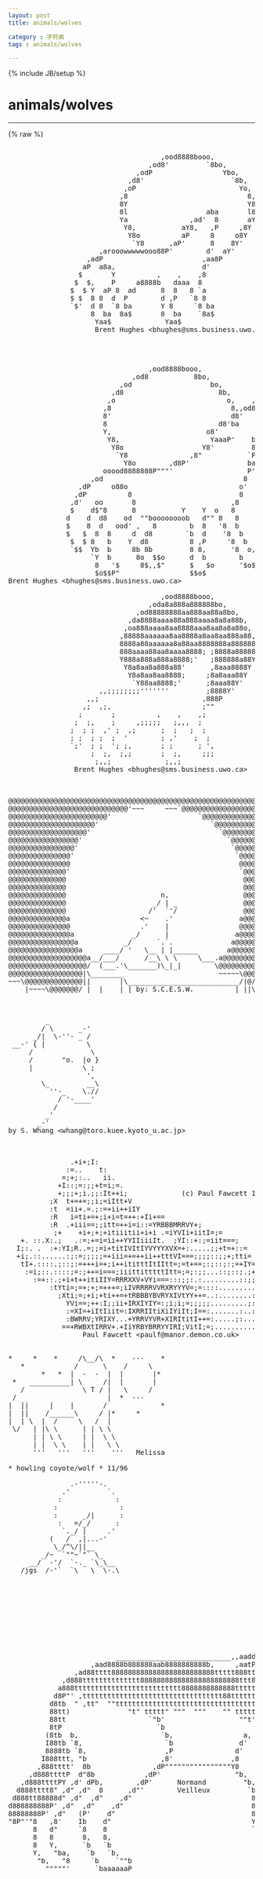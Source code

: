 ```yaml
---
layout: post
title: animals/wolves
category : 字符画
tags : animals/wolves
---
```

{% include JB/setup %}
# animals/wolves
---
{% raw %}
<pre>

                                     ,ood8888booo,
                                  ,od8&#039;         `8bo,
                               ,odP                 Ybo,
                             ,d8&#039;                     `8b,
                            ,oP                         Yo,
                           ,8                             8,
                           8Y                             Y8
                           8l                   aba       l8
                           Ya               ,ad&#039;  8       aY
                            Y8,           aY8,   ,P     ,8Y
                             Y8o          aP     8     o8Y
                              `Y8      ,aP&#039;      8    8Y&#039;
                      ,arooowwwwwooo88P&#039;        d&#039;  aY&#039;
                   ,adP                        ,aa8P
                  aP  a8a,                     d&#039;
                 $       Y          ,    ,    ,8
                $  $,    P     a8888b   daaa  8
               $  $ Y  aP 8  ad      8  8   8 `a
               $ $  8 8  d  P        d ,P   `8 8
               `$&#039;  d 8  `8 ba       Y 8     `8 ba
                    8  ba  8a$       8  ba    `8a$
                     Yaa$             Yaa$
                     Brent Hughes &lt;bhughes@sms.business.uwo.ca&gt;




                                  ,ood8888booo,
                              ,od8           8bo,
                           ,od                   bo,
                         ,d8                       8b, 
                        ,o                           o,    ,a8b    
                       ,8                             8,,od8  8    
                       8&#039;                             d8&#039;     8b   
                       8                           d8&#039;ba     aP&#039;   
                       Y,                       o8&#039;         aP&#039;    
                        Y8,                      YaaaP&#039;    ba      
                         Y8o                   Y8&#039;         88      
                          `Y8               ,8&quot;           `P      
                            Y8o        ,d8P&#039;              ba      
                       ooood8888888P&quot;&quot;&quot;&#039;                  P&#039;     
                    ,od                                  8       
                 ,dP     o88o                           o&#039;       
                ,dP          8                          8        
               ,d&#039;   oo       8                       ,8         
               $    d$&quot;8      8           Y    Y  o   8          
              d    d  d8    od  &quot;&quot;boooooooob   d&quot;&quot; 8   8         
              $    8  d   ood&#039; ,   8        b  8   &#039;8  b         
              $   $  8  8     d  d8        `b  d    &#039;8  b        
               $  $ 8   b    Y  d8          8 ,P     &#039;8  b       
               `$$  Yb  b     8b 8b         8 8,      &#039;8  o,     
                    `Y  b      8o  $$o      d  b        b   $o   
                     8   &#039;$     8$,,$&quot;      $   $o      &#039;$o$$    
                     $o$$P&quot;                 $$o$  
Brent Hughes &lt;bhughes@sms.business.uwo.ca&gt;

                                     ,ood8888booo,
                                  ,oda8a888a888888bo,
                               ,od88888888aa888aa88a8bo,
                             ,da8888aaaa88a888aaaa8a8a88b,
                            ,oa888aaaa8aa8888aaa8aa8a8a88o,
                           ,88888aaaaaa8aa8888a8aa8aa888a88,
                           8888a88aaaaaa8a88aa8888888a888888
                           888aaaa88aa8aaaa8888; ;8888a88888
                           Y888a888a888a8888;&#039;   ;888888a88Y
                            Y8a8aa8a888a88&#039;      ,8aaa8888Y
                             Y8a8aa8aa8888;     ;8a8aaa88Y
                              `Y88aa8888;&#039;      ;8aaa88Y&#039;
                      ,,;;;;;;;;&#039;&#039;&#039;&#039;&#039;&#039;&#039;         ;8888Y&#039;
                   ,,;                         ,888P
                  ,;  ,;,                      ;&quot;&quot;
                 ;       ;          ,    ,    ,;
                ;  ;,    ;     ,;;;;;   ;,,,  ;
               ;  ; ;  ,&#039; ;  ,;      ;  ;   ;  ;
               ; ;  ; ;  ;  &#039;        ; ,&#039;    ;  ;
               `;&#039;  ; ;  &#039;; ;,       ; ;      ; &#039;,
                    ;  ;,  ;,;       ;  ;,     ;;;
                     ;,,;             ;,,;
                Brent Hughes &lt;bhughes@sms.business.uwo.ca&gt;



@@@@@@@@@@@@@@@@@@@@@@@@@@@@@@@@@@@@@@@@@@@@@@@@@@@@@@@@@@@@@@@@@@@@@@@@@@@
@@@@@@@@@@@@@@@@@@@@@@@@@@@@@&#039;~~~     ~~~`@@@@@@@@@@@@@@@@@@@@@@@@@@@@@@@@@
@@@@@@@@@@@@@@@@@@@@@@@@&#039;                     `@@@@@@@@@@@@@@@@@@@@@@@@@@@@
@@@@@@@@@@@@@@@@@@@@@&#039;                           `@@@@@@@@@@@@@@@@@@@@@@@@@
@@@@@@@@@@@@@@@@@@@&#039;                               `@@@@@@@@@@@@@@@@@@@@@@@
@@@@@@@@@@@@@@@@@&#039;                                   `@@@@@@@@@@@@@@@@@@@@@
@@@@@@@@@@@@@@@@&#039;                                     `@@@@@@@@@@@@@@@@@@@@
@@@@@@@@@@@@@@@&#039;                                       `@@@@@@@@@@@@@@@@@@@
@@@@@@@@@@@@@@@                                         @@@@@@@@@@@@@@@@@@@
@@@@@@@@@@@@@@&#039;                                         `@@@@@@@@@@@@@@@@@@
@@@@@@@@@@@@@@                                           @@@@@@@@@@@@@@@@@@
@@@@@@@@@@@@@@                                           @@@@@@@@@@@@@@@@@@
@@@@@@@@@@@@@@                       n,                  @@@@@@@@@@@@@@@@@@
@@@@@@@@@@@@@@                     _/ | _                @@@@@@@@@@@@@@@@@@
@@@@@@@@@@@@@@                    /&#039;  `&#039;/                @@@@@@@@@@@@@@@@@@
@@@@@@@@@@@@@@a                 &lt;~    .&#039;                a@@@@@@@@@@@@@@@@@@
@@@@@@@@@@@@@@@                 .&#039;    |                 @@@@@@@@@@@@@@@@@@@
@@@@@@@@@@@@@@@a              _/      |                a@@@@@@@@@@@@@@@@@@@
@@@@@@@@@@@@@@@@a           _/      `.`.              a@@@@@@@@@@@@@@@@@@@@
@@@@@@@@@@@@@@@@@a     ____/ &#039;   \__ | |______       a@@@@@@@@@@@@@@@@@@@@@
@@@@@@@@@@@@@@@@@@@a__/___/      /__\ \ \     \___.a@@@@@@@@@@@@@@@@@@@@@@@
@@@@@@@@@@@@@@@@@@@/  (___.&#039;\_______)\_|_|        \@@@@@@@@@@@@@@@@@@@@@@@@
@@@@@@@@@@@@@@@@@@|\________                       ~~~~~\@@@@@@@@@@@@@@@@@@
~~~\@@@@@@@@@@@@@@||       |\___________________________/|@/~~~~~~~~~~~\@@@
    |~~~~\@@@@@@@/ |  |    | | by: S.C.E.S.W.          | ||\____________|@@



         _
        / \      _-&#039;
      _/|  \-&#039;&#039;- _ /
 __-&#039; { |          \
     /              \
     /       &quot;o.  |o }
     |            \ ;
                   &#039;,
        \_         __\
          &#039;&#039;-_    \.//
            / &#039;-____&#039;
           /
         _&#039;
       _-&#039;
by S. Whang &lt;whang@toro.kuee.kyoto_u.ac.jp&gt;



               .+i+;I:
              :=..    t:
             =;+;:..   ii.       
            +I::;=:;;+t=i;=.         
            +;;;+;i.;;:It++i;             (c) Paul Fawcett 1994
          ;X  t+=+=;;i;=iItt+V
          :t  =ii+.=.;:=+ii++iIY
          :R   i=ti+=+;i+i=t=++:+Ii+==
          :R  .+iii==;;itt=++i=i::=YRBBBMRRVY+;
           ;+    +i+;+;+itiiitii+i+i .=iYVIi+iitI=;=
   +. ::.X:.;   .:=;+=i=ii++YYIIiiiIt.  ;YI::+:;=iit===;
  I;:. .  :+:YI;R..=;;=i+titIVItIYVYYYXVX=+:.....;;+t=+::=
  +i;.::......:;:=;;;;;=+iii=+=++ii++tttVI===;;;;::;;+;tti=
   tI+.::::.;::;:=+++i=+;i++ititttItIItt=;=t+==;:;::;:;=+IY=:
    :=i;::.::::;=:;++=i===;iiittitttttItt=;=;:;;...::;::;.;+ii:;
      :=+::.;+i+t++itiIIY=RRRXXV+VYi===:::;;:.:.........::;;;:;;;;:;;;;
          :tYti=;=+;+;=+++=;iIVRRRRVVRXRYYYV=;=::::..........:.:==+i==;;==;;:
            ;Xti;=;+i;+ti++=+tRBBBYBVRYXIVtYY++=..:........:.;;::==;::;.;;;
              YVi==;++:I;;ii+IRXIYIY=:;i;i;=;;;;;.........;:::;:;=;..:;::
              :=XI=+iItIiit=:IXRRIItiXiIYiIt;I==:.......:..:....;:........
              :BWRRV;YRIXY...+YRRVYVR+XIRItitI++=:.....;:.........:....:.::..
             ==+RWBXtIRRV+.+IiYRBYBRRYYIRI;VitI;=;..........:::.::;::::...;;;:.
                  Paul Fawcett &lt;paulf@manor.demon.co.uk&gt;


*     *    *     /\__/\  *    ---    *
   *            /      \    /     \    
        *   *  |  -  -  |  |       |*   
 *   __________| \     /|  |       |    
   /              \ T / |   \     /    
 /                      |  *  ---
|  ||     |    |       /             *
|  ||    /______\     / |*     *
|  | \  |  /     \   /  |
 \/   | |\ \      | | \ \
      | | \ \     | |  \ \
      | |  \ \    | |   \ \
      &#039;&#039;&#039;   &#039;&#039;&#039;   &#039;&#039;&#039;    &#039;&#039;&#039;   Melissa

* howling coyote/wolf * 11/96

               .-&#039;&#039;&#039;&#039;&#039;-.
             .&#039;         `.
            :             :
           :               :
           :      _/|      :
            :   =/_/      :
             `._/ |     .&#039;
          (   /  ,|...-&#039;
           \_/^\/||__
        _/~  `&quot;&quot;~`&quot;` \_
     __/  -&#039;/  `-._ `\_\__
   /jgs  /-&#039;`  `\   \  \-.\


                                                                            ,aa,       ,aa
                                                                           d&quot;  &quot;b    ,d&quot;,`b
                                                                         ,dP a  &quot;b,ad8&#039; 8 8
                                                                         d8&#039; 8  ,88888a 8 8
                                                                        d8baa8ba888888888a8
                                                                     ,ad888888888YYYY888YYY,
                                                                  ,a888888888888&quot;   &quot;8P&quot;  &quot;b
                                                              ,aad8888tt,8888888b (0 `8, 0 8
                          ____________________________,,aadd888ttt8888ttt&quot;8&quot;I  &quot;Yb,   `Ya  8
                    ,aad8888b888888aab8888888888b,     ,aatPt888ttt8888tt 8,`b,   &quot;Ya,. `&quot;aP
                ,ad88tttt8888888888888888888888888ttttt888ttd88888ttt8888tt,t &quot;ba,.  `&quot;`d888
             ,d888tttttttttttttt888888888888888888888888ttt8888888888ttt888ttt,   &quot;a,   `88&#039;
            a888tttttttttttttttttttttttttt8888888888888ttttt88888ttt888888888tt,    `&quot;&quot;8&quot;&#039;
           d8P&quot;&#039; ,tttttttttttttttttttttttttttttttttt88tttttt888tttttttt8a&quot;8888ttt,   ,8&#039;
          d8tb  &quot; ,tt&quot;  &quot;&quot;tttttttttttttttttttttttttttttttttt88ttttttttttt, Y888tt&quot;  ,8&#039;
          88tt)              &quot;t&quot; ttttt&quot; &quot;&quot;&quot;  &quot;&quot;&quot;    &quot;&quot; tttttYttttttttttttt, &quot; 8ttb,a8&#039;
          88tt                    `&quot;b&#039;                  &quot;&quot;t&#039;ttttttttttt&quot;t&quot;t   t taP&quot;
          8tP                       `b                       ,tttttt&#039; &quot; &quot; &quot;tt, ,8&quot;
         (8tb  b,                    `b,                 a,  tttttt&#039;        &quot;&quot;dP&#039;
         I88tb `8,                    `b                d&#039;   tttttt        ,aP&quot;
         8888tb `8,                   ,P               d&#039;    &quot;tt &quot;t&#039;    ,a8P&quot;
        I888ttt, &quot;b                  ,8&#039;              ,8       &quot;tt&quot;  ,d&quot;d&quot;&#039;
       ,888tttt&#039;  8b               ,dP&quot;&quot;&quot;&quot;&quot;&quot;&quot;&quot;&quot;&quot;&quot;&quot;&quot;&quot;&quot;&quot;Y8        tt ,d&quot;,d&#039;
     ,d888ttttP  d&quot;8b            ,dP&#039;                  &quot;b,      &quot;ttP&#039; d&#039;
   ,d888ttttPY ,d&#039; dPb,        ,dP&#039;      Normand         &quot;b,     t8&#039;  8
  d888tttt8&quot; ,d&quot; ,d&quot;  8      ,d&quot;&#039;        Veilleux         `b     &quot;P   8
 d888tt88888d&quot; ,d&quot;  ,d&quot;    ,d&quot;                             8      I   8
d888888888P&#039; ,d&quot;  ,d&quot;    ,d&quot;                               8      I   8
88888888P&#039; ,d&quot;   (P&#039;    d&quot;                                 8      8   8
&quot;8P&quot;&#039;&quot;8   ,8&#039;    Ib    d&quot;                                  Y      8   8
      8   d&quot;     `8    8                                   `b     8   Y
      8   8       8,   8,                                   8     Y   `b
      8   Y,      `b   `b                                   Y     `b   `b
      Y,   &quot;ba,    `b   `b,                                 `b     8,   `&quot;ba,
       &quot;b,   &quot;8     `b    `&quot;&quot;b                               `b     `Yaa,adP&#039;
         &quot;&quot;&quot;&quot;&quot;&#039;      `baaaaaaP                                `YaaaadP&quot;&#039;



                                                                            ,aa,       ,aa
                                                                           d&quot;  &quot;b    ,d&quot;,`b
                                                                         ,dP a  &quot;b,ad8&#039; 8 8
                                                                         d8&#039; 8  ,8P&#039;Y8a 8 8
                                                                        d8baa8baP&#039;    `Y8a8
                                                                     ,adP&quot;&#039;               Y,
                                                                  ,a8P&quot;               a   `b
                                                              ,aadP&quot;              (0  Y, 0 8
                          ____________________________,,aaddPP&quot;&quot;&#039;8&#039;         I          &quot;a  8
                    ,aad8PP&quot;&quot;&quot;&quot;&quot;&quot;&quot;&quot;&quot;&quot;&quot;&quot;&quot;&quot;&quot;&quot;&quot;&quot;&quot;&quot;&quot;&quot;&quot;&quot;&quot;&quot;&quot;&quot;&quot;&#039;        8,         `b,          &quot;aP
                ,adP&quot;                                             &quot;a          &quot;ba,.     d888
             ,dP&quot;                                                   &quot;a,           &quot;a,   `88&#039;
            a&quot;                                                         &quot;&#039;           `&quot;&quot;8&quot;&#039;
           d&quot;                                                                        ,8&#039;
          d&quot;                                                                        ,8&#039;
          8                                                                       ,a8&#039;
          8                         b                                            aP&quot;
          8                         `b                                         ,8&quot;
         (8    b,                    `b,                 a,                   dP&#039;
         I8    `8,                    `b                d&#039;                 ,aP&quot;
         8&#039;     `8,                   ,P               d&#039;               ,a8P&quot;
        I8       &quot;b                  ,8&#039;              ,8             ,d&quot;d&quot;&#039;
       ,8&#039;        8b               ,dP&quot;&quot;&quot;&quot;&quot;&quot;&quot;&quot;&quot;&quot;&quot;&quot;&quot;&quot;&quot;&quot;Y8           ,d&quot;,d&#039;
     ,d&quot;         d&quot;8b            ,dP&#039;                  &quot;b,        ,P&#039; d&#039;
   ,d&quot;         ,d&#039; dPb,        ,dP&#039;      Normand         &quot;b,      8&#039;  8
  d&quot;         ,d&quot; ,d&quot;  8      ,d&quot;&#039;        Veilleux         `b      P   8
 d&quot;        ,d&quot; ,d&quot;  ,d&quot;    ,d&quot;                             8      I   8
d&quot;      ,dP&#039; ,d&quot;  ,d&quot;    ,d&quot;                               8      I   8
8,  ,ad8P&#039; ,d&quot;   (P&#039;    d&quot;                                 8      8   8
&quot;YP&quot;&#039;&quot;8   ,8&#039;    Ib    d&quot;                                  Y      8   8
      8   d&quot;     `8    8                                   `b     8   Y
      8   8       8,   8,                                   8     Y   `b
      8   Y,      `b   `b                                   Y     `b   `b
      Y,   &quot;ba,    `b   `b,                                 `b     8,   `&quot;ba,
       &quot;b,   &quot;8     `b    `&quot;&quot;b                               `b     `Yaa,adP&#039;
         &quot;&quot;&quot;&quot;&quot;&#039;      `baaaaaaP                                `YaaaadP&quot;&#039;


 </pre>
{% endraw %}
